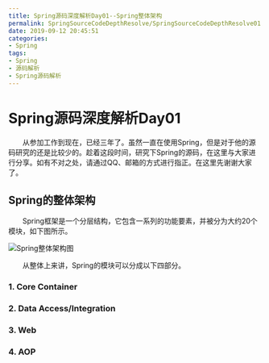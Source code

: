 ```yaml
---
title: Spring源码深度解析Day01--Spring整体架构
permalink: SpringSourceCodeDepthResolve/SpringSourceCodeDepthResolve01
date: 2019-09-12 20:45:51
categories:
- Spring
tags:
- Spring
- 源码解析
- Spring源码解析
---
```

# Spring源码深度解析Day01
&emsp;&emsp;从参加工作到现在，已经三年了。虽然一直在使用Spring，但是对于他的源码研究的还是比较少的。趁着这段时间，研究下Spring的源码，在这里与大家进行分享。如有不对之处，请通过QQ、邮箱的方式进行指正。在这里先谢谢大家了。
## Spring的整体架构
&emsp;&emsp;Spring框架是一个分层结构，它包含一系列的功能要素，并被分为大约20个模块，如下图所示。

![Spring整体架构图](/blog/img/SpringSourceCodeDepthResolve/Day01/img01.png)

&emsp;&emsp;从整体上来讲，Spring的模块可以分成以下四部分。
### 1. Core Container

### 2. Data Access/Integration

### 3. Web

### 4. AOP
